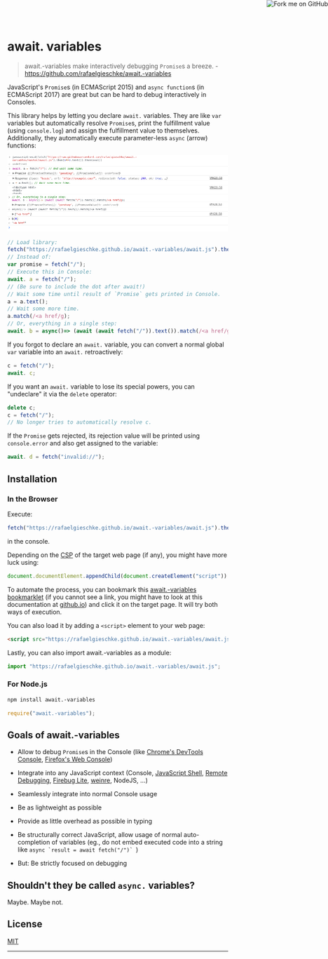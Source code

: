 # await. variables 

> await.-variables make interactively debugging `Promise`s a breeze. - <https://github.com/rafaelgieschke/await.-variables>

JavaScript's `Promise`s (in ECMAScript 2015) and `async function`s (in ECMAScript 2017) are great but can be hard to debug interactively in Consoles.

This library helps by letting you declare `await.` variables. They are like `var` variables but automatically resolve `Promise`s, print the fulfillment value (using `console.log`) and assign the fulfillment value to themselves. Additionally, they automatically execute parameter-less `async` (arrow) functions:

![Screenshot](screenshot1.png)
![Screenshot](screenshot2.png)

```javascript
// Load library:
fetch("https://rafaelgieschke.github.io/await.-variables/await.js").then(v=>v.text()).then(eval);
// Instead of:
var promise = fetch("/");
// Execute this in Console:
await. a = fetch("/");
// (Be sure to include the dot after await!)
// Wait some time until result of `Promise` gets printed in Console.
a = a.text();
// Wait some more time.
a.match(/<a href/g);
// Or, everything in a single step:
await. b = async()=> (await (await fetch("/")).text()).match(/<a href/g);
```

If you forgot to declare an `await.` variable, you can convert a normal global `var` variable into an `await.` retroactively:

```javascript
c = fetch("/");
await. c;
```

If you want an `await.` variable to lose its special powers, you can "undeclare" it via the `delete` operator:

```javascript
delete c;
c = fetch("/");
// No longer tries to automatically resolve c.
```

If the `Promise` gets rejected, its rejection value will be printed using `console.error` and also get assigned to the variable:

```javascript
await. d = fetch("invalid://");
```

## Installation

### In the Browser

Execute:

```javascript
fetch("https://rafaelgieschke.github.io/await.-variables/await.js").then(v=>v.text()).then(eval);
```

in the console.

Depending on the [CSP](https://w3c.github.io/webappsec-csp/) of the target web page (if any), you might have more luck using:

```javascript
document.documentElement.appendChild(document.createElement("script")).src="https://rafaelgieschke.github.io/await.-variables/await.js";
```

To automate the process, you can bookmark this
<a href="javascript:fetch('https://rafaelgieschke.github.io/await.-variables/await.js').then(v=>v.text()).then(eval);document.documentElement.appendChild(document.createElement('script')).src='https://rafaelgieschke.github.io/await.-variables/await.js';void(0)">await.-variables bookmarklet</a> (if you cannot see a link, you might have to look at this documentation at [github.io](https://rafaelgieschke.github.io/await.-variables/)) and click it on the target page. It will try both ways of execution.

You can also load it by adding a `<script>` element to your web page:

```html
<script src="https://rafaelgieschke.github.io/await.-variables/await.js"></script>
```

Lastly, you can also import await.-variables as a module:

```javascript
import "https://rafaelgieschke.github.io/await.-variables/await.js";
```

### For Node.js

```sh
npm install await.-variables
```

```javascript
require("await.-variables");
```

## Goals of await.-variables

- Allow to debug `Promise`s in the Console (like [Chrome's DevTools Console](https://developers.google.com/web/tools/chrome-devtools/console/), [Firefox's Web Console](https://developer.mozilla.org/en-US/docs/Tools/Web_Console))
- Integrate into any JavaScript context (Console, [JavaScript Shell](http://www.squarefree.com/shell/), [Remote Debugging](https://developers.google.com/web/tools/chrome-devtools/remote-debugging/), [Firebug Lite](https://getfirebug.com/firebuglite), [weinre](https://people.apache.org/~pmuellr/weinre/docs/latest/), NodeJS, ...)
- Seamlessly integrate into normal Console usage
- Be as lightweight as possible
- Provide as little overhead as possible in typing
- Be structurally correct JavaScript, allow usage of normal auto-completion of variables (eg., do not embed executed code into a string like ``async `result = await fetch("/")` ``)

- But: Be strictly focused on debugging

## Shouldn't they be called `async.` variables?

Maybe. Maybe not.

## License

[MIT](https://opensource.org/licenses/MIT)

---

<a href="https://github.com/rafaelgieschke/await.-variables"><img style="position: absolute; top: 0; right: 0; border: 0;" alt="Fork me on GitHub" src="https://s3.amazonaws.com/github/ribbons/forkme_right_red_aa0000.png"></a>

